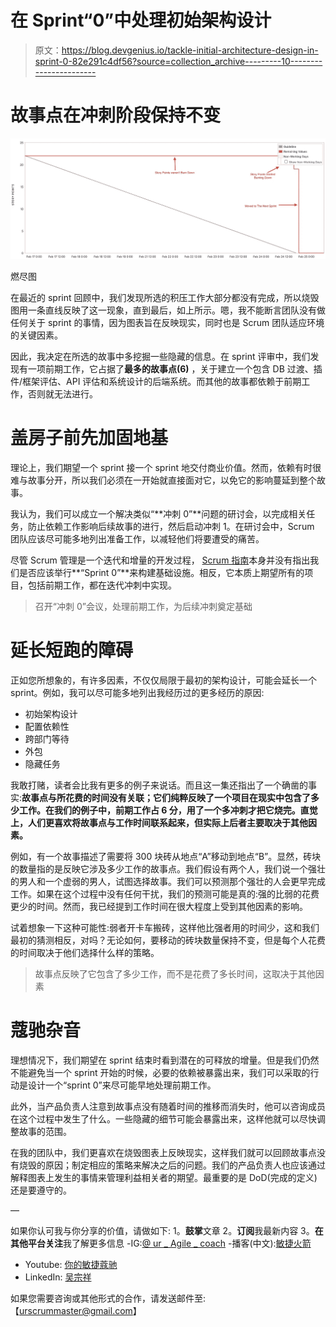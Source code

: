 # 在 Sprint“0”中处理初始架构设计

> 原文：<https://blog.devgenius.io/tackle-initial-architecture-design-in-sprint-0-82e291c4df56?source=collection_archive---------10----------------------->

# 故事点在冲刺阶段保持不变

![](img/cbe3b666e4532c99f69f68f7ac9e392e.png)

燃尽图

在最近的 sprint 回顾中，我们发现所选的积压工作大部分都没有完成，所以烧毁图用一条直线反映了这一现象，直到最后，如上所示。嗯，我不能断言团队没有做任何关于 sprint 的事情，因为图表旨在反映现实，同时也是 Scrum 团队适应环境的关键因素。

因此，我决定在所选的故事中多挖掘一些隐藏的信息。在 sprint 评审中，我们发现有一项前期工作，它占据了**最多的故事点(6)** ，关于建立一个包含 DB 过渡、插件/框架评估、API 评估和系统设计的后端系统。而其他的故事都依赖于前期工作，否则就无法进行。

# 盖房子前先加固地基

理论上，我们期望一个 sprint 接一个 sprint 地交付商业价值。然而，依赖有时很难与故事分开，所以我们必须在一开始就直接面对它，以免它的影响蔓延到整个故事。

我认为，我们可以成立一个解决类似“**冲刺 0”**问题的研讨会，以完成相关任务，防止依赖工作影响后续故事的进行，然后启动冲刺 1。在研讨会中，Scrum 团队应该尽可能多地列出准备工作，以减轻他们将要遭受的痛苦。

尽管 Scrum 管理是一个迭代和增量的开发过程， [Scrum 指南](https://scrumguides.org/docs/scrumguide/v2020/2020-Scrum-Guide-US.pdf)本身并没有指出我们是否应该举行**“Sprint 0”**来构建基础设施。相反，它本质上期望所有的项目，包括前期工作，都在迭代冲刺中实现。

> 召开“冲刺 0”会议，处理前期工作，为后续冲刺奠定基础

# 延长短跑的障碍

正如您所想象的，有许多因素，不仅仅局限于最初的架构设计，可能会延长一个 sprint。例如，我可以尽可能多地列出我经历过的更多经历的原因:

*   初始架构设计
*   配置依赖性
*   跨部门等待
*   外包
*   隐藏任务

我敢打赌，读者会比我有更多的例子来说话。而且这一集还指出了一个确凿的事实:**故事点与所花费的时间没有关联；它们纯粹反映了一个项目在现实中包含了多少工作。在我们的例子中，前期工作占 6 分，用了一个多冲刺才把它烧完。直觉上，人们更喜欢将故事点与工作时间联系起来，但实际上后者主要取决于其他因素。**

例如，有一个故事描述了需要将 300 块砖从地点“A”移动到地点“B”。显然，砖块的数量指的是反映它涉及多少工作的故事点。我们假设有两个人，我们说一个强壮的男人和一个虚弱的男人，试图选择故事。我们可以预测那个强壮的人会更早完成工作。如果在这个过程中没有任何干扰，我们的预测可能是真的:强的比弱的花费更少的时间。然而，我已经提到工作时间在很大程度上受到其他因素的影响。

试着想象一下这种可能性:弱者开卡车搬砖，这样他比强者用的时间少，这和我们最初的猜测相反，对吗？无论如何，要移动的砖块数量保持不变，但是每个人花费的时间取决于他们选择什么样的策略。

> 故事点反映了它包含了多少工作，而不是花费了多长时间，这取决于其他因素

# 蔻驰杂音

理想情况下，我们期望在 sprint 结束时看到潜在的可释放的增量。但是我们仍然不能避免当一个 sprint 开始的时候，必要的依赖被暴露出来，我们可以采取的行动是设计一个“sprint 0”来尽可能早地处理前期工作。

此外，当产品负责人注意到故事点没有随着时间的推移而消失时，他可以咨询成员在这个过程中发生了什么。一些隐藏的细节可能会暴露出来，这样他就可以尽快调整故事的范围。

在我的团队中，我们更喜欢在烧毁图表上反映现实，这样我们就可以回顾故事点没有烧毁的原因；制定相应的策略来解决之后的问题。我们的产品负责人也应该通过解释图表上发生的事情来管理利益相关者的期望。最重要的是 DoD(完成的定义)还是要遵守的。

—

如果你认可我与你分享的价值，请做如下:
1。**鼓掌**文章
2。**订阅**我最新内容
3。**在其他平台关注**我了解更多信息
-IG:[@ ur _ Agile _ coach](https://www.instagram.com/ur_agile_coach/)
-播客(中文):[敏捷火箭](https://player.soundon.fm/p/7f7dc3df-d738-405c-8cf9-02157a92ec61)
- Youtube: [你的敏捷蔻驰](https://www.youtube.com/channel/UCzD0wQmD1n4MuTKk-JocACA)
- LinkedIn: [吴宗祥](https://www.linkedin.com/in/tsung-hsiang-wu-8542409b/)

如果您需要咨询或其他形式的合作，请发送邮件至:【urscrummaster@gmail.com】